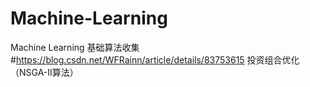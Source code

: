 # Machine-Learning
Machine Learning
基础算法收集
#https://blog.csdn.net/WFRainn/article/details/83753615 投资组合优化（NSGA-II算法）
